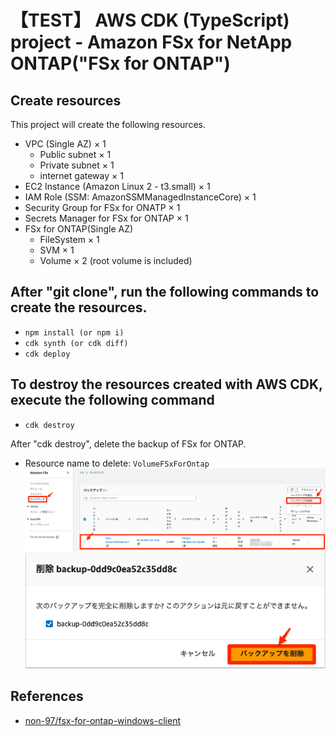 # 【TEST】 AWS CDK (TypeScript) project - Amazon FSx for NetApp ONTAP("FSx for ONTAP")

## Create resources

This project will create the following resources.

- VPC (Single AZ) × 1
  - Public subnet × 1
  - Private subnet × 1
  - internet gateway × 1
- EC2 Instance (Amazon Linux 2 - t3.small) × 1
- IAM Role (SSM: AmazonSSMManagedInstanceCore) × 1
- Security Group for FSx for ONATP × 1
- Secrets Manager for FSx for ONTAP × 1
- FSx for ONTAP(Single AZ)
  - FileSystem × 1
  - SVM × 1
  - Volume × 2 (root volume is included)

## After "git clone", run the following commands to create the resources.

- `npm install (or npm i)`
- `cdk synth (or cdk diff)`
- `cdk deploy`

## To destroy the resources created with AWS CDK, execute the following command

- `cdk destroy`

After "cdk destroy", delete the backup of FSx for ONTAP.

- Resource name to delete: `VolumeFSxForOntap`
  ![](images/cleanup-1.png 'cleanup-1')
  ![](images/cleanup-2.png 'cleanup-2')

## References

- [non-97/fsx-for-ontap-windows-client](https://github.com/non-97/fsx-for-ontap-windows-client)
